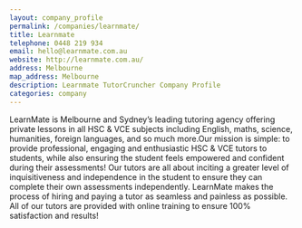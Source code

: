 ```yaml
---
layout: company_profile
permalink: /companies/learnmate/
title: Learnmate
telephone: 0448 219 934
email: hello@learnmate.com.au
website: http://learnmate.com.au/
address: Melbourne
map_address: Melbourne
description: Learnmate TutorCruncher Company Profile
categories: company
---
```

LearnMate is Melbourne and Sydney’s leading tutoring agency offering private lessons in all HSC & VCE subjects including English, maths, science, humanities, foreign languages, and so much more.Our mission is simple: to provide professional, engaging and enthusiastic HSC & VCE tutors to students, while also ensuring the student feels empowered and confident during their assessments! Our tutors are all about inciting a greater level of inquisitiveness and independence in the student to ensure they can complete their own assessments independently. LearnMate makes the process of hiring and paying a tutor as seamless and painless as possible. All of our tutors are provided with online training to ensure 100% satisfaction and results!
